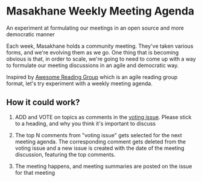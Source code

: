 # Masakhane Weekly Meeting Agenda
An experiment at formulating our meetings in an open source and more democratic manner

Each week, Masakhane holds a community meeting. They've taken various forms, and we're evolving them as we go. One thing that is becoming obvious is that, in order to scale, we're going to need to come up with a way to formulate our meeting discussions in an agile and democratic way.

Inspired by [Awesome Reading Group](https://github.com/hadyelsahar/awesome-reading-group) which is an agile reading group format, let's try experiment with a weekly meeting agenda.

## How it could work?

1. ADD and VOTE on topics as comments in the [voting issue](https://github.com/masakhane-io/agile-meeting-agenda/issues/1). Please stick to a heading, and why you think it's important to discuss

2. The top N comments from "voting issue" gets selected for the next meeting agenda. The corresponding comment gets deleted from the voting issue and a new issue is created with the date of the meeting discussion, featuring the top comments. 

3. The meeting happens, and meeting summaries are posted on the issue for that meeting
